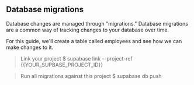 ## Database migrations
Database changes are managed through "migrations." Database migrations are a common way of tracking changes to your database over time.


For this guide, we'll create a table called employees and see how we can make changes to it.

> Link your project
$ supabase link --project-ref {{YOUR_SUPBASE_PROJECT_ID}} 

> Run all migrations against this project
$ supabase db push 

